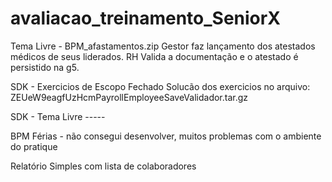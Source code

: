 # avaliacao_treinamento_SeniorX


Tema Livre - BPM_afastamentos.zip
Gestor faz lançamento dos atestados médicos de seus liderados.
RH Valida a documentação e o atestado é persistido na g5.

SDK - Exercicios de Escopo Fechado
Solucão dos exercicios no arquivo: ZEUeW9eagfUzHcmPayrollEmployeeSaveValidador.tar.gz

SDK - Tema Livre -----

BPM Férias - não consegui desenvolver, muitos problemas com o ambiente do pratique

Relatório Simples com lista de colaboradores

